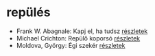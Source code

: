 # repülés

- Frank W. Abagnale: Kapj el, ha tudsz [részletek](_details/%7Bopf.creator%7D.md#id_669)
- Michael Crichton: Repülő koporsó [részletek](_details/%7Bopf.creator%7D.md#id_759)
- Moldova, György: Égi szekér [részletek](_details/%7Bopf.creator%7D.md#id_1371)